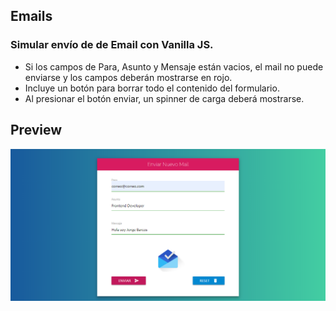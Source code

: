 ## Emails
### Simular envío de de Email con Vanilla JS.

- Si los campos de Para, Asunto y Mensaje están vacios, el mail no puede enviarse y los campos deberán mostrarse en rojo.
- Incluye un botón para borrar todo el contenido del formulario.
- Al presionar el botón enviar, un spinner de carga deberá mostrarse.

## Preview 

![Envío de Email](https://raw.githubusercontent.com/jorgebarcos/emails/master/screencapture.png)
